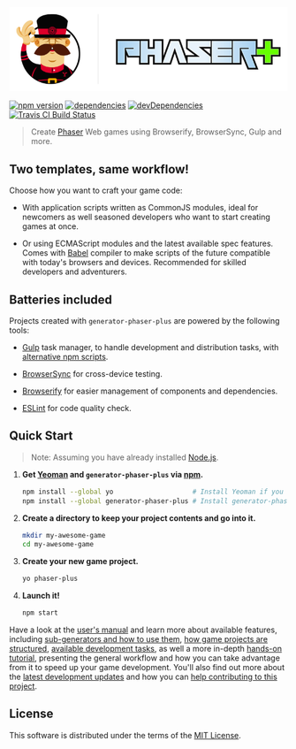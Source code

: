 [![generator-phaser-plus][logo]][gpp_]

[![npm version][bdg1]][gpp_]
[![dependencies][bdg2]][ddm1]
[![devDependencies][bdg3]][ddm2]
[![Travis CI Build Status][bdg4]][tci_]

>   Create [Phaser][phsr] Web games using Browserify, BrowserSync, Gulp and more.


Two templates, same workflow!
-----------------------------

Choose how you want to craft your game code:

*   With application scripts written as CommonJS modules, ideal for newcomers as well seasoned developers who want to start creating games at once.

*   Or using ECMAScript modules and the latest available spec features. Comes with [Babel][babl] compiler to make scripts of the future compatible with today's browsers and devices. Recommended for skilled developers and adventurers.


Batteries included
------------------

Projects created with `generator-phaser-plus` are powered by the following tools:

*   [Gulp][gulp] task manager, to handle development and distribution tasks, with [alternative npm scripts][t].

*   [BrowserSync][bsnc] for cross-device testing.

*   [Browserify][brsy] for easier management of components and dependencies.

*   [ESLint][eslt] for code quality check.


Quick Start
-----------

>   Note: Assuming you have already installed [Node.js][node].

1.  **Get [Yeoman][yo__] and `generator-phaser-plus` via [npm][npm_].**

    ```sh
    npm install --global yo                    # Install Yeoman if you don't have it yet.
    npm install --global generator-phaser-plus # Install generator-phaser-plus.
    ```

2.  **Create a directory to keep your project contents and go into it.**

    ```sh
    mkdir my-awesome-game
    cd my-awesome-game
    ```

3.  **Create your new game project.**

    ```sh
    yo phaser-plus
    ```

4.  **Launch it!**

    ```sh
    npm start
    ```

Have a look at the [user's manual][m] and learn more about available features, including [sub-generators and how to use them][s], [how game projects are structured][p], [available development tasks][t], as well a more in-depth [hands-on tutorial][g], presenting the general workflow and how you can take advantage from it to speed up your game development. You'll also find out more about the [latest development updates][n] and how you can [help contributing to this project][c].


License
-------

This software is distributed under the terms of the [MIT License](LICENSE).


<!-- Links -->

[n]: docs/news.md
[m]: docs/index.md
[t]: docs/tasks.md
[c]: docs/contributing.md
[p]: docs/project-layout.md
[g]: docs/quick-start-guide.md
[s]: docs/generator.md#sub-generators
[logo]: docs/media/logo.png

[phsr]: http://phaser.io/
[yo__]: http://yeoman.io/
[eslt]: http://eslint.org/
[gulp]: http://gulpjs.com/
[babl]: https://babeljs.io/
[node]: https://nodejs.org/
[brsy]: http://browserify.org/
[npm_]: https://www.npmjs.com/
[bsnc]: http://www.browsersync.io/
[ddm1]: https://david-dm.org/rblopes/generator-phaser-plus
[gpp_]: https://www.npmjs.com/package/generator-phaser-plus
[tci_]: https://travis-ci.org/rblopes/generator-phaser-plus
[ddm2]: https://david-dm.org/rblopes/generator-phaser-plus?type=dev
[bdg1]: https://img.shields.io/npm/v/generator-phaser-plus.svg?style=flat-square
[bdg2]: https://img.shields.io/david/rblopes/generator-phaser-plus.svg?style=flat-square
[bdg4]: https://img.shields.io/travis/rblopes/generator-phaser-plus.svg?style=flat-square
[bdg3]: https://img.shields.io/david/dev/rblopes/generator-phaser-plus.svg?style=flat-square
